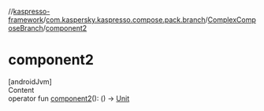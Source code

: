 //[kaspresso-framework](../../index.md)/[com.kaspersky.kaspresso.compose.pack.branch](../index.md)/[ComplexComposeBranch](index.md)/[component2](component2.md)



# component2  
[androidJvm]  
Content  
operator fun [component2](component2.md)(): () -> [Unit](https://kotlinlang.org/api/latest/jvm/stdlib/kotlin/-unit/index.html)  



